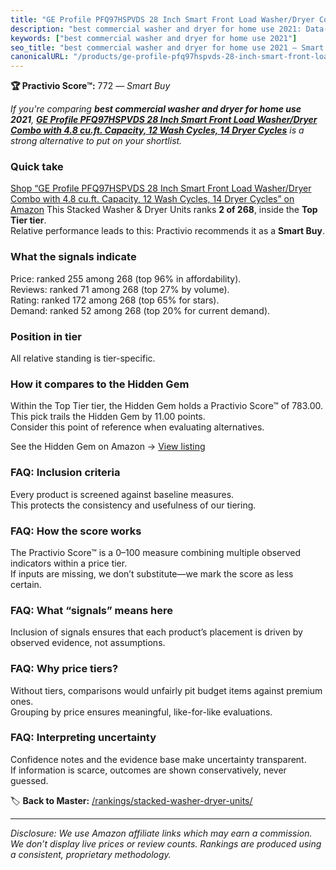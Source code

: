 ```yaml
---
title: "GE Profile PFQ97HSPVDS 28 Inch Smart Front Load Washer/Dryer Combo with 4.8 cu.ft. Capacity, 12 Wash Cycles, 14 Dryer Cycles"
description: "best commercial washer and dryer for home use 2021: Data-driven within Top Tier ranking using the Practivio Score™. Positioned by quality, value, demand, finda…"
keywords: ["best commercial washer and dryer for home use 2021"]
seo_title: "best commercial washer and dryer for home use 2021 — Smart Buy Top Tier (2025)"
canonicalURL: "/products/ge-profile-pfq97hspvds-28-inch-smart-front-load-washerdryer-combo-with-48-cuft-capacity-12-wash-cycles-14-dryer-cycles-B0C72WLSJ1/"
---
```


**🏆 Practivio Score™:** 772 — _Smart Buy_


*If you're comparing **best commercial washer and dryer for home use 2021**, **[GE Profile PFQ97HSPVDS 28 Inch Smart Front Load Washer/Dryer Combo with 4.8 cu.ft. Capacity, 12 Wash Cycles, 14 Dryer Cycles](https://www.amazon.com/dp/B0C72WLSJ1?tag=practivio-20)** is a strong alternative to put on your shortlist.*
### Quick take
[Shop “GE Profile PFQ97HSPVDS 28 Inch Smart Front Load Washer/Dryer Combo with 4.8 cu.ft. Capacity, 12 Wash Cycles, 14 Dryer Cycles” on Amazon](https://www.amazon.com/dp/B0C72WLSJ1?tag=practivio-20)
This Stacked Washer & Dryer Units ranks **2 of 268**, inside the **Top Tier tier**.  
Relative performance leads to this: Practivio recommends it as a **Smart Buy**.

### What the signals indicate
Price: ranked 255 among 268 (top 96% in affordability).  
Reviews: ranked 71 among 268 (top 27% by volume).  
Rating: ranked 172 among 268 (top 65% for stars).  
Demand: ranked 52 among 268 (top 20% for current demand).

### Position in tier
All relative standing is tier-specific.

### How it compares to the Hidden Gem
Within the Top Tier tier, the Hidden Gem holds a Practivio Score™ of 783.00.  
This pick trails the Hidden Gem by 11.00 points.  
Consider this point of reference when evaluating alternatives.  

See the Hidden Gem on Amazon → [View listing](https://www.amazon.com/dp/B0D4282T95?tag=practivio-20)

### FAQ: Inclusion criteria
Every product is screened against baseline measures.  
This protects the consistency and usefulness of our tiering.

### FAQ: How the score works
The Practivio Score™ is a 0–100 measure combining multiple observed indicators within a price tier.  
If inputs are missing, we don’t substitute—we mark the score as less certain.

### FAQ: What “signals” means here
Inclusion of signals ensures that each product’s placement is driven by observed evidence, not assumptions.

### FAQ: Why price tiers?
Without tiers, comparisons would unfairly pit budget items against premium ones.  
Grouping by price ensures meaningful, like-for-like evaluations.

### FAQ: Interpreting uncertainty
Confidence notes and the evidence base make uncertainty transparent.  
If information is scarce, outcomes are shown conservatively, never guessed.


🏷️ **Back to Master:** [/rankings/stacked-washer-dryer-units/](/rankings/stacked-washer-dryer-units/)

---
_Disclosure: We use Amazon affiliate links which may earn a commission. We don’t display live prices or review counts. Rankings are produced using a consistent, proprietary methodology._
